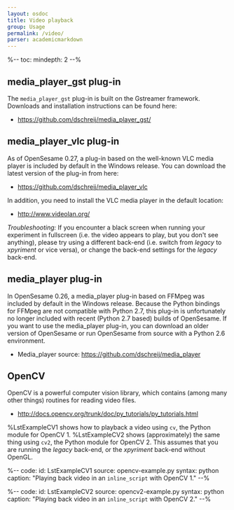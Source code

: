 ```yaml
---
layout: osdoc
title: Video playback
group: Usage
permalink: /video/
parser: academicmarkdown
---
```


%--
toc:
 mindepth: 2
--%

## media_player_gst plug-in

The `media_player_gst` plug-in is built on the Gstreamer framework. Downloads and installation instructions can be found here:
	
- <https://github.com/dschreij/media_player_gst/>

## media_player_vlc plug-in

As of OpenSesame 0.27, a plug-in based on the well-known VLC media player is included by default in the Windows release. You can download the latest version of the plug-in from here:

- <https://github.com/dschreij/media_player_vlc>

In addition, you need to install the VLC media player in the default location:

- <http://www.videolan.org/>

*Troubleshooting:* If you encounter a black screen when running your experiment in fullscreen (i.e. the video appears to play, but you don't see anything), please try using a different back-end (i.e. switch from *legacy* to *xpyriment* or vice versa), or change the back-end settings for the *legacy* back-end.

## media_player plug-in

In OpenSesame 0.26, a media_player plug-in based on FFMpeg was included by default in the Windows release. Because the Python bindings for FFMpeg are not compatible with Python 2.7, this plug-in is unfortunately no longer included with recent (Python 2.7 based) builds of OpenSesame. If you want to use the media_player plug-in, you can download an older version of OpenSesame or run OpenSesame from source with a Python 2.6 environment.

- Media_player source: <https://github.com/dschreij/media_player>

## OpenCV

OpenCV is a powerful computer vision library, which contains (among many other things) routines for reading video files.

- <http://docs.opencv.org/trunk/doc/py_tutorials/py_tutorials.html>

%LstExampleCV1 shows how to playback a video using `cv`, the Python module for OpenCV 1. %LstExampleCV2 shows (approximately) the same thing using `cv2`, the Python module for OpenCV 2. This assumes that you are running the *legacy* back-end, or the *xpyriment* back-end without OpenGL.

%--
code:
 id: LstExampleCV1
 source: opencv-example.py
 syntax: python
 caption: "Playing back video in an `inline_script` with OpenCV 1."
--%

%--
code:
 id: LstExampleCV2
 source: opencv2-example.py
 syntax: python
 caption: "Playing back video in an `inline_script` with OpenCV 2."
--%
